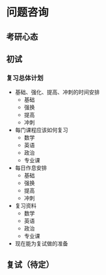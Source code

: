 # 问题咨询

## 考研心态

## 初试

### 复习总体计划

+ 基础、强化、提高、冲刺的时间安排
  + 基础
  + 强换
  + 提高
  + 冲刺
+ 每门课程应该如何复习
  + 数学
  + 英语
  + 政治
  + 专业课
+ 每日作息安排
  + 基础
  + 强换
  + 提高
  + 冲刺
+ 复习资料
  + 数学
  + 英语
  + 政治
  + 专业课
+ 现在能为复试做的准备

## 复试（待定）
